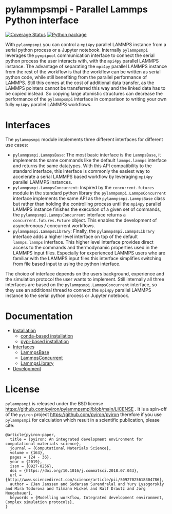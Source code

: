 # pylammpsmpi - Parallel Lammps Python interface
[![Coverage Status](https://coveralls.io/repos/github/pyiron/pylammpsmpi/badge.svg)](https://coveralls.io/github/pyiron/pylammpsmpi)
[![Python package](https://github.com/pyiron/pylammpsmpi/workflows/Python%20package/badge.svg)](https://github.com/pyiron/pylammpsmpi/actions)

With `pylammpsmpi` you can control a `mpi4py` parallel LAMMPS instance from a serial python process or a Jupyter 
notebook. Internally `pylammpsmpi` leverages the `pympipool` communication interface to connect the serial python 
process the user interacts with, with the `mpi4py` parallel LAMMPS instance. The advantage of separating the `mpi4py` 
parallel LAMMPS instance from the rest of the workflow is that the workflow can be written as serial python code, while
still benefiting from the parallel performance of LAMMPS. Still this comes at the cost of additional data transfer, as 
the LAMMPS pointers cannot be transferred this way and the linked data has to be copied instead. So copying large 
atomistic structures can decrease the performance of the `pylammpsmpi` interface in comparison to writing your own fully
`mpi4py` parallel LAMMPS workflows.

# Interfaces
The `pylammpsmpi` module implements three different interfaces for different use cases:

* `pylammpsmpi.LammpsBase`: The most basic interface is the `LammpsBase`, it implements the same commands like the 
  default `lammps.lammps` interface and returns the same datatypes. With this API compatibility to the standard 
  interface, this interface is commonly the easiest way to accelerate a serial LAMMPS based workflow by leveraging 
  `mpi4py` parallel LAMMPS instances.
* `pylammpsmpi.LammpsConcurrent`: Inspired by the `concurrent.futures` module in the standard python library the 
  `pylammpsmpi.LammpsConcurrent` interface implements the same API as the `pylammpsmpi.LammpsBase` class but rather than 
  holding the controlling process until the `mpi4py` parallel LAMMPS instance finishes the execution of a given set of
  commands, the `pylammpsmpi.LammpsConcurrent` interface returns a `concurrent.futures.Future` object. This enables the 
  development of asynchronous / concurrent workflows.
* `pylammpsmpi.LammpsLibrary`: Finally, the `pylammpsmpi.LammpsLibrary` interface adds a higher level interface on top 
  of the default `lammps.lammps` interface. This higher level interface provides direct access to the commands and 
  thermodynamic properties used in the LAMMPS input files. Especially for experienced LAMMPS users who are familiar with
  the LAMMPS input files this interface simplifies switching from file based input to using the python interface.

The choice of interface depends on the users background, experience and the simulation protocol the user wants to
implement. Still internally all three interfaces are based on the `pylammpsmpi.LammpsConcurrent` interface, so they use 
an additional thread to connect the `mpi4py` parallel LAMMPS instance to the serial python process or Jupyter notebook.

# Documentation
* [Installation](https://pylammpsmpi.readthedocs.io/en/latest/installation.html)
  * [conda-based installation](https://pylammpsmpi.readthedocs.io/en/latest/installation.html#conda-based-installation)
  * [pypi-based installation](https://pylammpsmpi.readthedocs.io/en/latest/installation.html#pypi-based-installation)
* [Interfaces](https://pylammpsmpi.readthedocs.io/en/latest/interfaces.html) 
  * [LammpsBase](https://pylammpsmpi.readthedocs.io/en/latest/interfaces.html#lammpsbase)
  * [LammpsConcurrent](https://pylammpsmpi.readthedocs.io/en/latest/interfaces.html#lammpsconcurrent)
  * [LammpsLibrary](https://pylammpsmpi.readthedocs.io/en/latest/interfaces.html#lammpslibrary)
* [Development](https://pylammpsmpi.readthedocs.io/en/latest/development.html) 

# License
`pylammpsmpi` is released under the BSD license https://github.com/pyiron/pylammpsmpi/blob/main/LICENSE . It is a 
spin-off of the `pyiron` project https://github.com/pyiron/pyiron therefore if you use `pylammpsmpi` for calculation 
which result in a scientific publication, please cite: 

    @article{pyiron-paper,
      title = {pyiron: An integrated development environment for computational materials science},
      journal = {Computational Materials Science},
      volume = {163},
      pages = {24 - 36},
      year = {2019},
      issn = {0927-0256},
      doi = {https://doi.org/10.1016/j.commatsci.2018.07.043},
      url = {http://www.sciencedirect.com/science/article/pii/S0927025618304786},
      author = {Jan Janssen and Sudarsan Surendralal and Yury Lysogorskiy and Mira Todorova and Tilmann Hickel and Ralf Drautz and Jörg Neugebauer},
      keywords = {Modelling workflow, Integrated development environment, Complex simulation protocols},
    }
